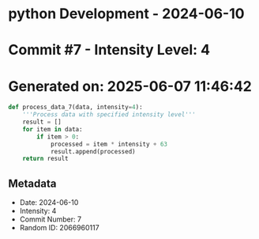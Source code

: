 ﻿# python Development - 2024-06-10
# Commit #7 - Intensity Level: 4
# Generated on: 2025-06-07 11:46:42
```python
def process_data_7(data, intensity=4):
    '''Process data with specified intensity level'''
    result = []
    for item in data:
        if item > 0:
            processed = item * intensity + 63
            result.append(processed)
    return result
```
## Metadata
- Date: 2024-06-10
- Intensity: 4
- Commit Number: 7
- Random ID: 2066960117
